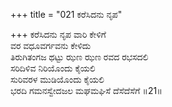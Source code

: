 +++
title = "021 ಕರೆಸಿದನು ನೃಪ"

+++
ಕರೆಸಿದನು ನೃಪ ವಾರಿ ಕೇಳಿಗೆ   
ವರ ವಧೂವರ್ಗವನು ಕೇಳಿದು  
ತಿರುಗಿತಂಗಜ ಥಟ್ಟು ಝಣ ಝಣ ರವದ ರಭಸದಲಿ   
ಸರಿದಿಳಿವ ನಿರಿಯೊಂದು ಕೈಯಲಿ  
ಸುರಿವರಳ ಮುಡಿಯೊಂದು ಕೈಯಲಿ   
ಭರದಿ ಗಮನಸ್ವೇದಜಲ ಮಘಮಘಿಸೆ ದೆಸೆದೆಸೆಗೆ     ॥21॥